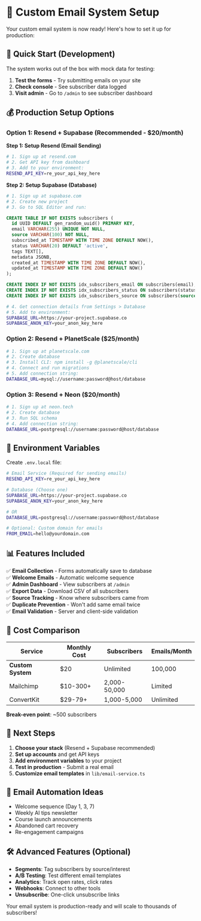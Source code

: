 # 📧 Custom Email System Setup

Your custom email system is now ready! Here's how to set it up for production:

## 🚀 Quick Start (Development)

The system works out of the box with mock data for testing:

1. **Test the forms** - Try submitting emails on your site
2. **Check console** - See subscriber data logged
3. **Visit admin** - Go to `/admin` to see subscriber dashboard

## 💰 Production Setup Options

### Option 1: Resend + Supabase (Recommended - $20/month)

**Step 1: Setup Resend (Email Sending)**
```bash
# 1. Sign up at resend.com
# 2. Get API key from dashboard
# 3. Add to your environment:
RESEND_API_KEY=re_your_api_key_here
```

**Step 2: Setup Supabase (Database)**
```bash
# 1. Sign up at supabase.com
# 2. Create new project
# 3. Go to SQL Editor and run:
```

```sql
CREATE TABLE IF NOT EXISTS subscribers (
  id UUID DEFAULT gen_random_uuid() PRIMARY KEY,
  email VARCHAR(255) UNIQUE NOT NULL,
  source VARCHAR(100) NOT NULL,
  subscribed_at TIMESTAMP WITH TIME ZONE DEFAULT NOW(),
  status VARCHAR(20) DEFAULT 'active',
  tags TEXT[],
  metadata JSONB,
  created_at TIMESTAMP WITH TIME ZONE DEFAULT NOW(),
  updated_at TIMESTAMP WITH TIME ZONE DEFAULT NOW()
);

CREATE INDEX IF NOT EXISTS idx_subscribers_email ON subscribers(email);
CREATE INDEX IF NOT EXISTS idx_subscribers_status ON subscribers(status);
CREATE INDEX IF NOT EXISTS idx_subscribers_source ON subscribers(source);
```

```bash
# 4. Get connection details from Settings > Database
# 5. Add to environment:
SUPABASE_URL=https://your-project.supabase.co
SUPABASE_ANON_KEY=your_anon_key_here
```

### Option 2: Resend + PlanetScale ($25/month)

```bash
# 1. Sign up at planetscale.com
# 2. Create database
# 3. Install CLI: npm install -g @planetscale/cli
# 4. Connect and run migrations
# 5. Add connection string:
DATABASE_URL=mysql://username:password@host/database
```

### Option 3: Resend + Neon ($20/month)

```bash
# 1. Sign up at neon.tech
# 2. Create database
# 3. Run SQL schema
# 4. Add connection string:
DATABASE_URL=postgresql://username:password@host/database
```

## 🔧 Environment Variables

Create `.env.local` file:

```bash
# Email Service (Required for sending emails)
RESEND_API_KEY=re_your_api_key_here

# Database (Choose one)
SUPABASE_URL=https://your-project.supabase.co
SUPABASE_ANON_KEY=your_anon_key_here

# OR
DATABASE_URL=postgresql://username:password@host/database

# Optional: Custom domain for emails
FROM_EMAIL=hello@yourdomain.com
```

## 📊 Features Included

✅ **Email Collection** - Forms automatically save to database  
✅ **Welcome Emails** - Automatic welcome sequence  
✅ **Admin Dashboard** - View subscribers at `/admin`  
✅ **Export Data** - Download CSV of all subscribers  
✅ **Source Tracking** - Know where subscribers came from  
✅ **Duplicate Prevention** - Won't add same email twice  
✅ **Email Validation** - Server and client-side validation  

## 💸 Cost Comparison

| Service | Monthly Cost | Subscribers | Emails/Month |
|---------|-------------|-------------|--------------|
| **Custom System** | $20 | Unlimited | 100,000 |
| Mailchimp | $10-300+ | 2,000-50,000 | Limited |
| ConvertKit | $29-79+ | 1,000-5,000 | Unlimited |

**Break-even point**: ~500 subscribers

## 🎯 Next Steps

1. **Choose your stack** (Resend + Supabase recommended)
2. **Set up accounts** and get API keys
3. **Add environment variables** to your project
4. **Test in production** - Submit a real email
5. **Customize email templates** in `lib/email-service.ts`

## 🔄 Email Automation Ideas

- Welcome sequence (Day 1, 3, 7)
- Weekly AI tips newsletter
- Course launch announcements
- Abandoned cart recovery
- Re-engagement campaigns

## 🛠 Advanced Features (Optional)

- **Segments**: Tag subscribers by source/interest
- **A/B Testing**: Test different email templates
- **Analytics**: Track open rates, click rates
- **Webhooks**: Connect to other tools
- **Unsubscribe**: One-click unsubscribe links

Your email system is production-ready and will scale to thousands of subscribers!
